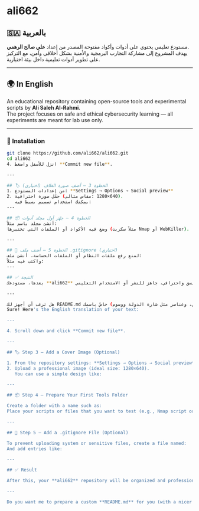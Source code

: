 

# ali662

## 🇸🇦 بالعربية
مستودع تعليمي يحتوي على أدوات وأكواد مفتوحة المصدر من إعداد **علي صالح الرهمي**.  
يهدف المشروع إلى مشاركة التجارب البرمجية والأمنية بشكل أخلاقي وآمن، مع التركيز على تطوير أدوات تعليمية داخل بيئة اختبارية.

---

## 🌍 In English
An educational repository containing open-source tools and experimental scripts by **Ali Saleh Al-Rahmi**.  
The project focuses on safe and ethical cybersecurity learning — all experiments are meant for lab use only.

---

### 🧩 Installation
```bash
git clone https://github.com/ali662/ali662.git
cd ali662
4. انزل للأسفل واضغط **Commit new file**.

---

## 🏷️ الخطوة 3 — أضف صورة الغلاف (اختياري)
1. من إعدادات المستودع: **Settings → Options → Social preview**  
2. حمّل صورة احترافية (مقاس مثالي: ‎1280×640‎).  
   يمكنك استخدام تصميم بسيط فيه:
---

## 📦 الخطوة 4 — جهّز أول مجلد أدوات
أنشئ مجلد باسم مثلاً:
وضع فيه الأكواد أو الملفات التي تختبرها (مثلاً سكربت Nmap أو WebKiller).

---

## 🔑 الخطوة 5 — أضف ملف .gitignore (اختياري)
لمنع رفع ملفات النظام أو الملفات الحساسة، أنشئ ملف:
واكتب فيه مثلاً:
---

## ✅ النتيجة
بعدها، مستودعك **ali662** سيكون منسق واحترافي، جاهز للنشر أو الاستخدام التعليمي.

---

هل ترغب أن أجهز لك README.md خاصّ باسمك (بتصميم أجمل، وعناصر مثل شارة الدولة ووسوم GitHub) وأعطيك كود Markdown جاهز تنسخه هناك؟
Sure! Here's the English translation of your text:

---

4. Scroll down and click **Commit new file**.

---

## 🏷️ Step 3 — Add a Cover Image (Optional)

1. From the repository settings: **Settings → Options → Social preview**
2. Upload a professional image (ideal size: ‎1280×640‎).
   You can use a simple design like:

---

## 📦 Step 4 — Prepare Your First Tools Folder

Create a folder with a name such as:
Place your scripts or files that you want to test (e.g., Nmap script or WebKiller).

---

## 🔑 Step 5 — Add a .gitignore File (Optional)

To prevent uploading system or sensitive files, create a file named:
And add entries like:

---

## ✅ Result

After this, your **ali662** repository will be organized and professional, ready for publishing or educational use.

---

Do you want me to prepare a custom **README.md** for you (with a nicer design, including country badge and GitHub topics) and give you ready-to-copy Markdown code?

